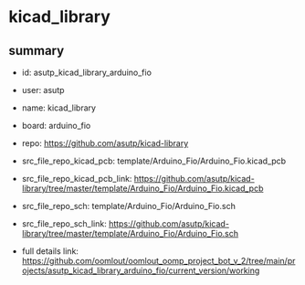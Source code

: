 # kicad_library
 
## summary 
* id: asutp_kicad_library_arduino_fio
* user: asutp
* name: kicad_library
* board: arduino_fio
* repo: https://github.com/asutp/kicad-library
* src_file_repo_kicad_pcb: template/Arduino_Fio/Arduino_Fio.kicad_pcb
* src_file_repo_kicad_pcb_link: https://github.com/asutp/kicad-library/tree/master/template/Arduino_Fio/Arduino_Fio.kicad_pcb


* src_file_repo_sch: template/Arduino_Fio/Arduino_Fio.sch
* src_file_repo_sch_link: https://github.com/asutp/kicad-library/tree/master/template/Arduino_Fio/Arduino_Fio.sch
* full details link: https://github.com/oomlout/oomlout_oomp_project_bot_v_2/tree/main/projects/asutp_kicad_library_arduino_fio/current_version/working  






